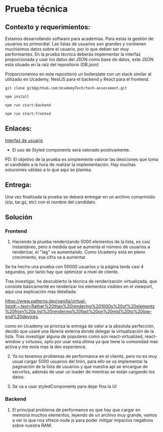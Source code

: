 # Prueba técnica

## Contexto y requerimientos:

Estamos desarrollando software para academias. Para estas la gestión de usuarios es primordial.
Las listas de usuarios son grandes y contienen muchísimos datos sobre el usuario,
por lo que deben ser muy performantes. En la prueba técnica deberás implementar la interfaz proporcionada y
usar los datos del JSON como base de datos, este JSON esta situado en la raíz del repositorio (DB.json)

Proporcionamos en este repositorio un boilerplate con un stack similar al utilizado en Ucademy, NestJS para el backend y React para
el frontend.

`git clone git@github.com:UcademyTech/tech-assessment.git`

`npm install`

`npm run start:backend`

`npm run start:fronted`

## Enlaces:

[Interfaz de usuario](https://www.figma.com/file/r1zwsMJU7IAsBJVuFLZHPK/Technical-Assessment?type=design&node-id=0%3A1&mode=design&t=tubwoMUyG8Lc4z9F-1)

- El uso de Styled components será valorado positivamente.

PD: El objetivo de la prueba es simplemente valorar las desiciones que toma el candidato a la hora de realizar la implementación. Hay muchas soluciones válidas a lo que aquí se plantea.

## Entrega:

Una vez finalizada la prueba se deberá entregar en un archivo comprimido (zip, tar.gz, etc) con el nombre del candidato.

## Solución

### Frontend

1) Haciendo la prueba renderizando 5000 elementos de la lista, es casi instantáneo, pero a medida que se aumenta el número de usuarios a renderizar, el "lag" va aumentando. Como Ucademy está en pleno crecimiento, esa cifra va a aumentar.

Se ha hecho una prueba con 50000 usuarios y la página tarda casi 4 segundos, por tanto hay que optimizar a nivel de cliente.

Tras investigar, he descubierto la técnica de renderización virtualizada, que consiste básicamente en renderizar los elementos visibles en el viewport, aquí una explicación mas detallada:

https://www.patterns.dev/vanilla/virtual-lists#:~:text=Rather%20than%20rendering%201000s%20of%20elements%20from%20a,list%20rendering%20fast%20on%20mid%20to%20low-end%20devices.

como en Ucademy se prioriza la entrega de valor a la absoluta perfección, decido que usaré una librería externa donde delegar la virtualización de la lista. Tras investigar alguna de populares como son react-virtualized, react-window y virtuoso, opto por usar esta última ya que tiene la comunidad mas activa y me mola mas la dev experience.

2) Ya no tenemos problemas de performance en el cliente, pero no es muy usual cargar 5000 usuarios del tirón, para ello se va implementar la paginación de la lista de usuarios y que nuestra api se encargue de servirlos, además de usar un loader de mientras se están cargando los datos.

3) Se va a usar styledComponents para dejar fina la UI

### Backend

1) El principal problema de performance es que hay que cargar en memoria muchos elementos, leyendo de un archivo muy grande, vamos a ver lo que nos ofrece node js para poder mitigar impactos negativos sobre nuestra RAM.



